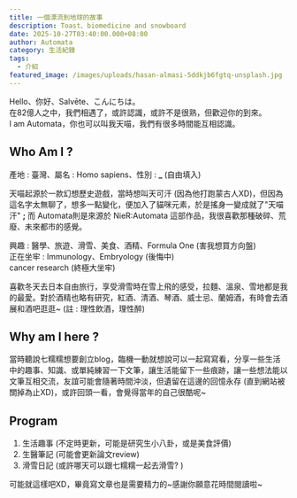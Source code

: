 ```yaml
---
title: 一個漂流到地球的故事
description: Toast、biomedicine and snowboard
date: 2025-10-27T03:40:00.000+08:00
author: Automata
category: 生活紀錄
tags:
  - 介紹
featured_image: /images/uploads/hasan-almasi-5ddkjb6fgtq-unsplash.jpg
---
```

Hello、你好、Salvēte、こんにちは。\
在82億人之中，我們相遇了，或許認識，或許不是很熟，但歡迎你的到來。\
I am Automata，你也可以叫我天喵，我們有很多時間能互相認識。

## Who Am I ?

產地 : 臺灣、屬名 : Homo sapiens、性別 : **_** (自由填入)

天喵起源於一款幻想歷史遊戲，當時想叫天可汗 (因為他打跑蒙古人XD)，但因為這名字太無聊了，想多一點變化，便加入了貓咪元素，於是搖身一變成就了"天喵汗" **;** 而 Automata則是來源於 NieR:Automata 這部作品，我很喜歡那種破碎、荒廢、未來都市的感覺。

興趣 : 醫學、旅遊、滑雪、美食、酒精、Formula One (害我想買方向盤)\
正在坐牢 : Immunology、Embryology (後悔中)\
cancer research (終極大坐牢)

喜歡冬天去日本自由旅行，享受滑雪時在雪上飛的感受，拉麵、溫泉、雪地都是我的最愛。對於酒精也略有研究，紅酒、清酒、琴酒、威士忌、蘭姆酒，有時會去酒展和酒吧逛逛~ (註 : 理性飲酒，理性醉)

## Why am I here ?

當時聽說七糯糯想要創立blog，臨機一動就想說可以一起寫寫看，分享一些生活中的趣事、知識、或單純練習一下文筆，讓生活能留下一些痕跡，讓一些想法能以文筆互相交流，友誼可能會隨著時間沖淡，但遺留在這邊的回憶永存 (直到網站被關掉為止XD)，或許回頭一看，會覺得當年的自己很酷呢~

## Program

1. 生活趣事 (不定時更新，可能是研究生小八卦，或是美食評價)
2. 生醫筆記 (可能會更新論文review)
3. 滑雪日記 (或許哪天可以跟七糯糯一起去滑雪? )

可能就這樣吧XD，畢竟寫文章也是需要精力的\~感謝你願意花時間閱讀啦\~

